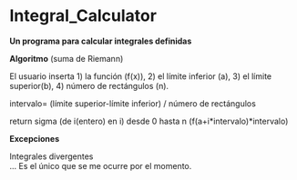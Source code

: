 # Integral_Calculator
<b>Un programa para calcular integrales definidas</b>
<p><b>Algoritmo</b>  (suma de Riemann) 
  <p> El usuario inserta 1) la función (f(x)), 2) el límite inferior (a), 3) el límite superior(b), 4) número de rectángulos (n).
  <p> intervalo= (límite superior-límite inferior) / número de rectángulos
  <p> return sigma (de i(entero) en i) desde 0 hasta n (f(a+i*intervalo)*intervalo)
<p><b>Excepciones</b>
 <p> Integrales divergentes <br> ... Es el único que se me ocurre por el momento.
